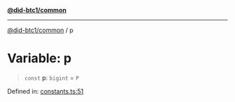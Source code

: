 [**@did-btc1/common**](../README.md)

***

[@did-btc1/common](../globals.md) / p

# Variable: p

> `const` **p**: `bigint` = `P`

Defined in: [constants.ts:51](https://github.com/dcdpr/did-btc1-js/blob/4ab6f9915d95beed9bc633644c9db1539395f512/packages/common/src/constants.ts#L51)
